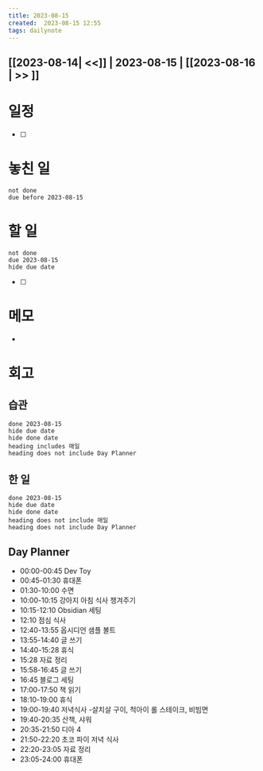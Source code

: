 ```yaml
---
title: 2023-08-15
created:  2023-08-15 12:55
tags: dailynote
---
```

## [[2023-08-14| <<]] | 2023-08-15 | [[2023-08-16 | >> ]]

# 일정
- [ ] 
# 놓친 일
```tasks 
not done 
due before 2023-08-15 
```

# 할 일
```tasks 
not done 
due 2023-08-15 
hide due date
```
- [ ] 

# 메모
- 

# 회고
## 습관
```tasks 
done 2023-08-15 
hide due date
hide done date
heading includes 매일
heading does not include Day Planner
```

## 한 일
```tasks 
done 2023-08-15 
hide due date
hide done date
heading does not include 매일
heading does not include Day Planner
```

## Day Planner
- 00:00-00:45 Dev Toy
- 00:45-01:30 휴대폰
- 01:30-10:00 수면
- 10:00-10:15 강아지 아침 식사 챙겨주기
- 10:15-12:10 Obsidian 세팅
- 12:10 점심 식사
- 12:40-13:55 옵시디언 샘플 볼트
- 13:55-14:40 글 쓰기
- 14:40-15:28 휴식
- 15:28 자료 정리
- 15:58-16:45 글 쓰기
- 16:45 블로그 세팅
- 17:00-17:50 책 읽기
- 18:10-19:00 휴식
- 19:00-19:40 저녁식사 -살치살 구이, 척아이 롤 스테이크, 비빔면
- 19:40-20:35 산책, 샤워
- 20:35-21:50 디아 4
- 21:50-22:20 초코 파이 저녁 식사
- 22:20-23:05 자료 정리
- 23:05-24:00 휴대폰